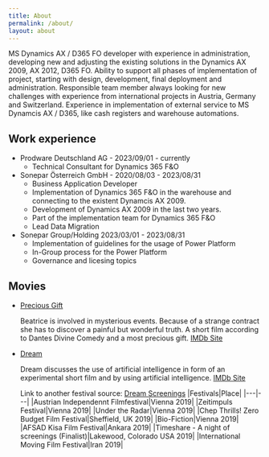 ```yaml
---
title: About
permalink: /about/
layout: about
---
```


MS Dynamics AX / D365 FO developer with experience in administration, developing new and adjusting the existing solutions in the Dynamics AX 2009, AX 2012, D365 FO. Ability to support all phases of implementation of project, starting with design, development, final deployment and administration. Responsible team member always looking for new challenges with experience from international projects in Austria, Germany and Switzerland. Experience in implementation of external service to MS Dynamcis AX / D365, like cash registers and warehouse automations.

## Work experience

* Prodware Deutschland AG - 2023/09/01 - currently
  * Technical Consultant for Dynamics 365 F&O
* Sonepar Österreich GmbH - 2020/08/03 - 2023/08/31
  * Business Application Developer
  * Implementation of Dynamics 365 F&O in the warehouse and connecting to the existent Dynamcis AX 2009.
  * Development of Dynamics AX 2009 in the last two years.
  * Part of the implementation team for Dynamics 365 F&O
  * Lead Data Migration
* Sonepar Group/Holding 2023/03/01 - 2023/08/31
  * Implementation of guidelines for the usage of Power Platform
  * In-Group process for the Power Platform
  * Governance and licesing topics

## Movies

* [Precious Gift](https://www.reisenbauer-film.com/precious/crew.html) 
    
  Beatrice is involved in mysterious events. Because of a strange contract she has to discover a painful but wonderful truth. A short film according to Dantes Divine Comedy and a most precious gift.
  [IMDb Site](https://www.imdb.com/title/tt5233126/?ref_=nm_ov_bio_lk) 


* [Dream](https://www.reisenbauer-film.com/dream/) 
    
  Dream discusses the use of artificial intelligence in form of an experimental short film and by using artificial intelligence.
  [IMDb Site](https://www.imdb.com/title/tt5233126/?ref_=nm_ov_bio_lk)


  Link to another festival source: [Dream Screenings](https://reisenbauer-film.com/film/screenings.php?film=dream)
  |Festivals|Place|
  |---|---|
  |Austrian Independennt Filmfestival|Vienna 2019|
  |Zeitimpuls Festival|Vienna 2019|
  |Under the Radar|Vienna 2019|
  |Chep Thrills! Zero Budget Film Festival|Sheffield, UK 2019|
  |Bio-Fiction|Vienna 2019|
  |AFSAD Kisa Film Festival|Ankara 2019|
  |Timeshare - A night of screenings (Finalist)|Lakewood, Colorado USA 2019|
  |International Moving Film Festival|Iran 2019|
